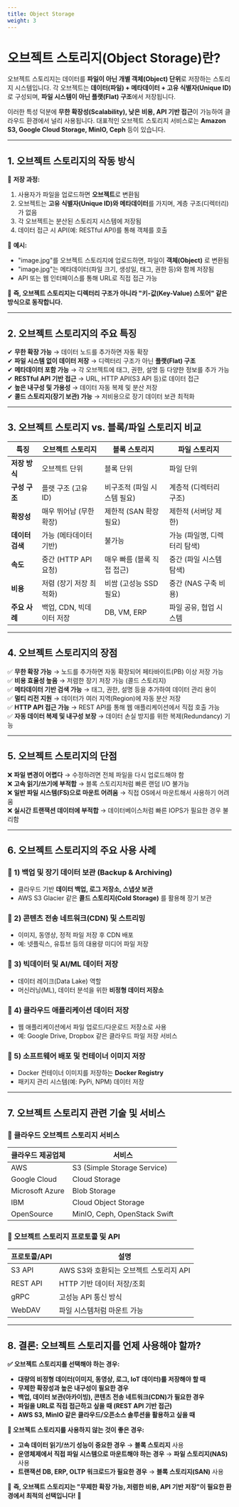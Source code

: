 ```yaml
---
title: Object Storage
weight: 3
---
```

# **오브젝트 스토리지(Object Storage)란?**  
오브젝트 스토리지는 데이터를 **파일이 아닌 개별 객체(Object) 단위**로 저장하는 스토리지 시스템입니다. 각 오브젝트는 **데이터(파일) + 메타데이터 + 고유 식별자(Unique ID)** 로 구성되며, **파일 시스템이 아닌 플랫(Flat) 구조**에서 저장됩니다.  

이러한 특성 덕분에 **무한 확장성(Scalability), 낮은 비용, API 기반 접근**이 가능하여 클라우드 환경에서 널리 사용됩니다. 대표적인 오브젝트 스토리지 서비스로는 **Amazon S3, Google Cloud Storage, MinIO, Ceph** 등이 있습니다.

---

## **1. 오브젝트 스토리지의 작동 방식**  
💾 **저장 과정:**  
1. 사용자가 파일을 업로드하면 **오브젝트**로 변환됨  
2. 오브젝트는 **고유 식별자(Unique ID)와 메타데이터**를 가지며, 계층 구조(디렉터리)가 없음  
3. 각 오브젝트는 분산된 스토리지 시스템에 저장됨  
4. 데이터 접근 시 API(예: RESTful API)를 통해 객체를 호출  

🔹 **예시:**  
- "image.jpg"를 오브젝트 스토리지에 업로드하면, 파일이 **객체(Object)** 로 변환됨  
- "image.jpg"는 메타데이터(파일 크기, 생성일, 태그, 권한 등)와 함께 저장됨  
- API 또는 웹 인터페이스를 통해 URL로 직접 접근 가능  

📌 **즉, 오브젝트 스토리지는 디렉터리 구조가 아니라 "키-값(Key-Value) 스토어" 같은 방식으로 동작합니다.**

---

## **2. 오브젝트 스토리지의 주요 특징**  
✔ **무한 확장 가능** → 데이터 노드를 추가하면 자동 확장  
✔ **파일 시스템 없이 데이터 저장** → 디렉터리 구조가 아닌 **플랫(Flat) 구조**  
✔ **메타데이터 포함 가능** → 각 오브젝트에 태그, 권한, 설명 등 다양한 정보를 추가 가능  
✔ **RESTful API 기반 접근** → URL, HTTP API(S3 API 등)로 데이터 접근  
✔ **높은 내구성 및 가용성** → 데이터 자동 복제 및 분산 저장  
✔ **콜드 스토리지(장기 보관) 가능** → 저비용으로 장기 데이터 보관 최적화  

---

## **3. 오브젝트 스토리지 vs. 블록/파일 스토리지 비교**  
| **특징**         | **오브젝트 스토리지** | **블록 스토리지** | **파일 스토리지** |
|-----------------|----------------|----------------|----------------|
| **저장 방식**  | 오브젝트 단위 | 블록 단위 | 파일 단위 |
| **구성 구조**  | 플랫 구조 (고유 ID) | 비구조적 (파일 시스템 필요) | 계층적 (디렉터리 구조) |
| **확장성** | 매우 뛰어남 (무한 확장) | 제한적 (SAN 확장 필요) | 제한적 (서버당 제한) |
| **데이터 검색** | 가능 (메타데이터 기반) | 불가능 | 가능 (파일명, 디렉터리 탐색) |
| **속도** | 중간 (HTTP API 요청) | 매우 빠름 (블록 직접 접근) | 중간 (파일 시스템 탐색) |
| **비용** | 저렴 (장기 저장 최적화) | 비쌈 (고성능 SSD 필요) | 중간 (NAS 구축 비용) |
| **주요 사례** | 백업, CDN, 빅데이터 저장 | DB, VM, ERP | 파일 공유, 협업 시스템 |

---

## **4. 오브젝트 스토리지의 장점**
✅ **무한 확장 가능** → 노드를 추가하면 자동 확장되어 페타바이트(PB) 이상 저장 가능  
✅ **비용 효율성 높음** → 저렴한 장기 저장 가능 (콜드 스토리지)  
✅ **메타데이터 기반 검색 가능** → 태그, 권한, 설명 등을 추가하여 데이터 관리 용이  
✅ **멀티 리전 지원** → 데이터가 여러 지역(Region)에 자동 분산 저장  
✅ **HTTP API 접근 가능** → REST API를 통해 웹 애플리케이션에서 직접 호출 가능  
✅ **자동 데이터 복제 및 내구성 보장** → 데이터 손실 방지를 위한 복제(Redundancy) 기능  

---

## **5. 오브젝트 스토리지의 단점**
❌ **파일 변경이 어렵다** → 수정하려면 전체 파일을 다시 업로드해야 함  
❌ **고속 읽기/쓰기에 부적합** → 블록 스토리지처럼 빠른 랜덤 I/O 불가능  
❌ **일반 파일 시스템(FS)으로 마운트 어려움** → 직접 OS에서 마운트해서 사용하기 어려움  
❌ **실시간 트랜잭션 데이터에 부적합** → 데이터베이스처럼 빠른 IOPS가 필요한 경우 불리함  

---

## **6. 오브젝트 스토리지의 주요 사용 사례**
### **📌 1) 백업 및 장기 데이터 보관 (Backup & Archiving)**
- 클라우드 기반 **데이터 백업, 로그 저장소, 스냅샷 보관**  
- AWS S3 Glacier 같은 **콜드 스토리지(Cold Storage)** 를 활용해 장기 보관  

### **📌 2) 콘텐츠 전송 네트워크(CDN) 및 스트리밍**
- 이미지, 동영상, 정적 파일 저장 후 CDN 배포  
- 예: 넷플릭스, 유튜브 등의 대용량 미디어 파일 저장  

### **📌 3) 빅데이터 및 AI/ML 데이터 저장**
- 데이터 레이크(Data Lake) 역할  
- 머신러닝(ML), 데이터 분석을 위한 **비정형 데이터 저장소**  

### **📌 4) 클라우드 애플리케이션 데이터 저장**
- 웹 애플리케이션에서 파일 업로드/다운로드 저장소로 사용  
- 예: Google Drive, Dropbox 같은 클라우드 파일 저장 서비스  

### **📌 5) 소프트웨어 배포 및 컨테이너 이미지 저장**
- Docker 컨테이너 이미지를 저장하는 **Docker Registry**  
- 패키지 관리 시스템(예: PyPi, NPM) 데이터 저장  

---

## **7. 오브젝트 스토리지 관련 기술 및 서비스**
### **🔹 클라우드 오브젝트 스토리지 서비스**
| **클라우드 제공업체** | **서비스** |
|----------------|-------------|
| AWS | S3 (Simple Storage Service) |
| Google Cloud | Cloud Storage |
| Microsoft Azure | Blob Storage |
| IBM | Cloud Object Storage |
| OpenSource | MinIO, Ceph, OpenStack Swift |

### **🔹 오브젝트 스토리지 프로토콜 및 API**
| **프로토콜/API** | **설명** |
|-----------------|----------------------------|
| S3 API | AWS S3와 호환되는 오브젝트 스토리지 API |
| REST API | HTTP 기반 데이터 저장/조회 |
| gRPC | 고성능 API 통신 방식 |
| WebDAV | 파일 시스템처럼 마운트 가능 |

---

## **8. 결론: 오브젝트 스토리지를 언제 사용해야 할까?**
**✅ 오브젝트 스토리지를 선택해야 하는 경우:**  
- **대량의 비정형 데이터(이미지, 동영상, 로그, IoT 데이터)를 저장해야 할 때**  
- **무제한 확장성과 높은 내구성이 필요한 경우**  
- **백업, 데이터 보관(아카이빙), 콘텐츠 전송 네트워크(CDN)가 필요한 경우**  
- **파일을 URL로 직접 접근하고 싶을 때 (REST API 기반 접근)**  
- **AWS S3, MinIO 같은 클라우드/오픈소스 솔루션을 활용하고 싶을 때**  

**🚫 오브젝트 스토리지를 사용하지 않는 것이 좋은 경우:**  
- **고속 데이터 읽기/쓰기 성능이 중요한 경우** → **블록 스토리지** 사용  
- **운영체제에서 직접 파일 시스템으로 마운트해야 하는 경우** → **파일 스토리지(NAS)** 사용  
- **트랜잭션 DB, ERP, OLTP 워크로드가 필요한 경우** → **블록 스토리지(SAN)** 사용  

📌 **즉, 오브젝트 스토리지는 "무제한 확장 가능, 저렴한 비용, API 기반 저장"이 필요한 환경에서 최적의 선택입니다!** 🚀